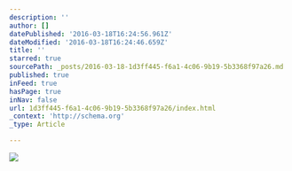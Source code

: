 ```yaml
---
description: ''
author: []
datePublished: '2016-03-18T16:24:56.961Z'
dateModified: '2016-03-18T16:24:46.659Z'
title: ''
starred: true
sourcePath: _posts/2016-03-18-1d3ff445-f6a1-4c06-9b19-5b3368f97a26.md
published: true
inFeed: true
hasPage: true
inNav: false
url: 1d3ff445-f6a1-4c06-9b19-5b3368f97a26/index.html
_context: 'http://schema.org'
_type: Article

---
```

![](https://the-grid-user-content.s3-us-west-2.amazonaws.com/675e014d-7fa1-4bd6-9af1-d783ff59db44.png)